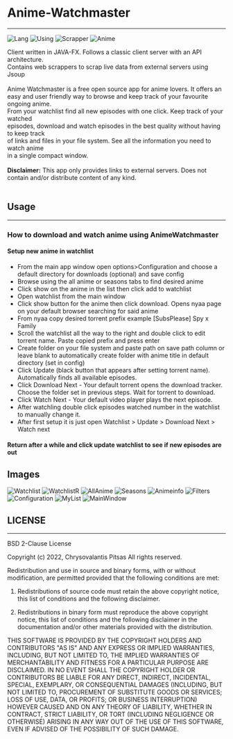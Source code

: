 # Anime-Watchmaster
-------------
![Lang](https://img.shields.io/badge/Language-Java-green)
![Using](https://img.shields.io/badge/Using-SQLite-green)
![Scrapper](https://img.shields.io/badge/-WebScrapper-blue)
![Anime](https://img.shields.io/badge/-Anime-red)

Client written in JAVA-FX. Follows a classic client server with an API architecture. <br/>
Contains web scrappers to scrap live data from external servers using Jsoup  <br/><br/>
Anime Watchmaster is a free open source app for anime lovers. It offers an <br/>
easy and user friendly way to browse and keep track of your favourite ongoing anime. <br/>
From your watchlist find all new episodes with one click. Keep track of your watched <br/>
episodes, download and watch episodes in the best quality without having to keep track <br/>
of links and files in your file system. See all the information you need to watch anime<br/>
in a single compact window.
<br/><br/>
**Disclaimer:** This app only provides links to external servers. Does not contain and/or
distribute content of any kind. 
<br/><br/>

## Usage
-----
### How to download and watch anime using AnimeWatchmaster
#### Setup new anime in watchlist
- From the main app window open options>Configuration and choose a default directory for downloads (optional) and save config
- Browse using the all anime or seasons tabs to find desired anime
- Click show on the anime in the list then click add to watchlist
- Open watchlist from the main window
- Click show button for the anime then click download. Opens nyaa page on your default browser searching for said anime
- From nyaa copy desired torrent prefix example [SubsPlease] Spy x Family
- Scroll the watchlist all the way to the right and double click to edit torrent name. Paste copied prefix and press enter
- Create folder on your file system and paste path on save path column or leave blank to automatically create folder with anime title in default directory (set in config)
- Click Update (black button that appears after setting torrent name). Automatically finds all available episodes.
- Click Download Next - Your default torrent opens the download tracker. Choose the folder set in previous steps. Wait for torrent to download. 
- Click Watch Next - Your default video player plays the next episode. 
- After watchling double click episodes watched number in the watchlist to manually change it. 
- After first setup it is just open Watchlist > Update > Download Next > Watch next

#### Return after a while and click update watchlist to see if new episodes are out

## Images
![Watchlist](https://github.com/CsPeitch/Anime-Watchmaster/blob/master/src/animeApp/assets/icons/watchlist.png)
![WatchlistR](https://github.com/CsPeitch/Anime-Watchmaster/blob/master/src/animeApp/assets/icons/watchlistR.png)
![AllAnime](https://github.com/CsPeitch/Anime-Watchmaster/blob/master/src/animeApp/assets/icons/allAnime.png)
![Seasons](https://github.com/CsPeitch/Anime-Watchmaster/blob/master/src/animeApp/assets/icons/seasons.png)
![Animeinfo](https://github.com/CsPeitch/Anime-Watchmaster/blob/master/src/animeApp/assets/icons/animeinfo.png)
![Filters](https://github.com/CsPeitch/Anime-Watchmaster/blob/master/src/animeApp/assets/icons/filters.png)
![Configuration](https://github.com/CsPeitch/Anime-Watchmaster/blob/master/src/animeApp/assets/icons/configuration.png)
![MyList](https://github.com/CsPeitch/Anime-Watchmaster/blob/master/src/animeApp/assets/icons/myList.png)
![MainWindow](https://github.com/CsPeitch/Anime-Watchmaster/blob/master/src/animeApp/assets/icons/mainWindow.png)

## LICENSE
----
BSD 2-Clause License

Copyright (c) 2022, Chrysovalantis Pitsas
All rights reserved.

Redistribution and use in source and binary forms, with or without
modification, are permitted provided that the following conditions are met:

1. Redistributions of source code must retain the above copyright notice, this
   list of conditions and the following disclaimer.

2. Redistributions in binary form must reproduce the above copyright notice,
   this list of conditions and the following disclaimer in the documentation
   and/or other materials provided with the distribution.

THIS SOFTWARE IS PROVIDED BY THE COPYRIGHT HOLDERS AND CONTRIBUTORS "AS IS"
AND ANY EXPRESS OR IMPLIED WARRANTIES, INCLUDING, BUT NOT LIMITED TO, THE
IMPLIED WARRANTIES OF MERCHANTABILITY AND FITNESS FOR A PARTICULAR PURPOSE ARE
DISCLAIMED. IN NO EVENT SHALL THE COPYRIGHT HOLDER OR CONTRIBUTORS BE LIABLE
FOR ANY DIRECT, INDIRECT, INCIDENTAL, SPECIAL, EXEMPLARY, OR CONSEQUENTIAL
DAMAGES (INCLUDING, BUT NOT LIMITED TO, PROCUREMENT OF SUBSTITUTE GOODS OR
SERVICES; LOSS OF USE, DATA, OR PROFITS; OR BUSINESS INTERRUPTION) HOWEVER
CAUSED AND ON ANY THEORY OF LIABILITY, WHETHER IN CONTRACT, STRICT LIABILITY,
OR TORT (INCLUDING NEGLIGENCE OR OTHERWISE) ARISING IN ANY WAY OUT OF THE USE
OF THIS SOFTWARE, EVEN IF ADVISED OF THE POSSIBILITY OF SUCH DAMAGE.
